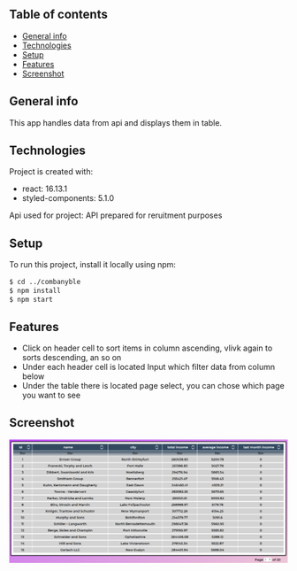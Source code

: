 ## Table of contents

- [General info](#general-info)
- [Technologies](#technologies)
- [Setup](#setup)
- [Features](#features)
- [Screenshot](#screenshot)

## General info

This app handles data from api and displays them in table.

## Technologies

Project is created with:

- react: 16.13.1
- styled-components: 5.1.0

Api used for project:
API prepared for reruitment purposes

## Setup

To run this project, install it locally using npm:

```
$ cd ../combanyble
$ npm install
$ npm start
```

## Features

- Click on header cell to sort items in column ascending, vlivk again to sorts descending, an so on
- Under each header cell is located Input which filter data from column below
- Under the table there is located page select, you can chose which page you want to see

## Screenshot

![Website screenshot](./src/assets/webScreenshot.png)
